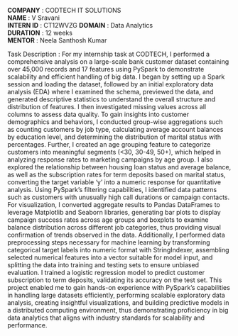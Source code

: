 **COMPANY** : CODTECH IT SOLUTIONS  
**NAME** : V Sravani  
**INTERN ID** : CT12WVZG 
**DOMAIN** : Data Analytics  
**DURATION** : 12 weeks  
**MENTOR** : Neela Santhosh Kumar  

Task Description : 
For my internship task at CODTECH, I performed a comprehensive analysis on a large-scale bank customer dataset containing over 45,000 records and 17 features using PySpark to demonstrate scalability and efficient handling of big data. I began by setting up a Spark session and loading the dataset, followed by an initial exploratory data analysis (EDA) where I examined the schema, previewed the data, and generated descriptive statistics to understand the overall structure and distribution of features. I then investigated missing values across all columns to assess data quality. To gain insights into customer demographics and behaviors, I conducted group-wise aggregations such as counting customers by job type, calculating average account balances by education level, and determining the distribution of marital status with percentages. Further, I created an age grouping feature to categorize customers into meaningful segments (<30, 30-49, 50+), which helped in analyzing response rates to marketing campaigns by age group. I also explored the relationship between housing loan status and average balance, as well as the subscription rates for term deposits based on marital status, converting the target variable ‘y’ into a numeric response for quantitative analysis. Using PySpark’s filtering capabilities, I identified data patterns such as customers with unusually high call durations or campaign contacts. For visualization, I converted aggregate results to Pandas DataFrames to leverage Matplotlib and Seaborn libraries, generating bar plots to display campaign success rates across age groups and boxplots to examine balance distribution across different job categories, thus providing visual confirmation of trends observed in the data. Additionally, I performed data preprocessing steps necessary for machine learning by transforming categorical target labels into numeric format with StringIndexer, assembling selected numerical features into a vector suitable for model input, and splitting the data into training and testing sets to ensure unbiased evaluation. I trained a logistic regression model to predict customer subscription to term deposits, validating its accuracy on the test set. This project enabled me to gain hands-on experience with PySpark’s capabilities in handling large datasets efficiently, performing scalable exploratory data analysis, creating insightful visualizations, and building predictive models in a distributed computing environment, thus demonstrating proficiency in big data analytics that aligns with industry standards for scalability and performance.
